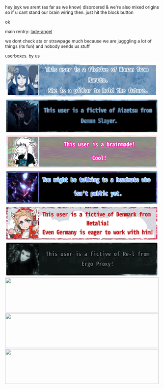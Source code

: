 hey jsyk we arent (as far as we know) disordered & we're also mixed origins so if u cant stand our brain wiring then. just hit the block button

ok

main rentry: [lady-angel](https://rentry.co/lady-angel)

we dont check ata or strawpage much because we are jugggling a lot of things (its fun) and nobody sends us stuff


userboxes. by us

<img src="Untitled1211-Restored-20251015075600.png" width="500" height="113"> <img src="aizetsuuserbox.png" width="500" height="113"> <img src="Untitled1211-Restored-20251015073911.png" width="500" height="113"> <img src="Untitled1211-Restored-20251015073819.png" width="500" height="113"> <img src="Untitled1211-Restored-20251015073700.png" width="500" height="113"> <img src="Untitled1211-Restored-20251015073515.png" width="500" height="113"> <img src="" width="500" height="113"> <img src="" width="500" height="113"> <img src="" width="500" height="113">
